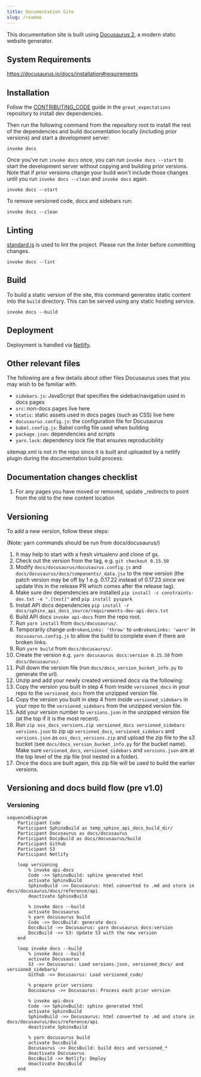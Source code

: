 ```yaml
---
title: Documentation Site
slug: /readme
---
```


This documentation site is built using [Docusaurus 2](https://v2.docusaurus.io/), a modern static website generator.

## System Requirements

https://docusaurus.io/docs/installation#requirements

## Installation

Follow the [CONTRIBUTING_CODE](https://github.com/great-expectations/great_expectations/blob/develop/CONTRIBUTING_CODE.md) guide in the `great_expectations` repository to install dev dependencies.

Then run the following command from the repository root to install the rest of the dependencies and build documentation locally (including prior versions) and start a development server:
```console
invoke docs
```

Once you've run `invoke docs` once, you can run `invoke docs --start` to start the development server without copying and building prior versions. Note that if prior versions change your build won't include those changes until you run `invoke docs --clean` and `invoke docs` again.

```console
invoke docs --start
```

To remove versioned code, docs and sidebars run:

```console
invoke docs --clean
```


## Linting

[standard.js](https://standardjs.com/) is used to lint the project. Please run the linter before committing changes.

```console
invoke docs --lint
```

## Build

To build a static version of the site, this command generates static content into the `build` directory. This can be served using any static hosting service.

```console
invoke docs --build
```

## Deployment

Deployment is handled via [Netlify](https://app.netlify.com/sites/niobium-lead-7998/overview).

## Other relevant files

The following are a few details about other files Docusaurus uses that you may wish to be familiar with.

- `sidebars.js`: JavaScript that specifies the sidebar/navigation used in docs pages
- `src`: non-docs pages live here
- `static`: static assets used in docs pages (such as CSS) live here
- `docusaurus.config.js`: the configuration file for Docusaurus
- `babel.config.js`: Babel config file used when building
- `package.json`: dependencies and scripts
- `yarn.lock`: dependency lock file that ensures reproducibility

sitemap.xml is not in the repo since it is built and uploaded by a netlify plugin during the documentation build process. 

## Documentation changes checklist

1. For any pages you have moved or removed, update _redirects to point from the old to the new content location


## Versioning

To add a new version, follow these steps:

(Note: yarn commands should be run from docs/docusaurus/)

1. It may help to start with a fresh virtualenv and clone of gx.
1. Check out the version from the tag, e.g. `git checkout 0.15.50`
1. Modify `docs/docusaurus/docusaurus.config.js` and `docs/docusaurus/docs/components/_data.jsx` to the new version (the patch version may be off by 1 e.g. 0.17.22 instead of 0.17.23 since we update this in the release PR which comes after the release tag).
1. Make sure dev dependencies are installed `pip install -c constraints-dev.txt -e ".[test]"` and `pip install pyspark`
1. Install API docs dependencies `pip install -r docs/sphinx_api_docs_source/requirements-dev-api-docs.txt`
1. Build API docs `invoke api-docs` from the repo root.
1. Run `yarn install` from `docs/docusaurus/`.
1. Temporarily change `onBrokenLinks: 'throw'` to `onBrokenLinks: 'warn'` in `docusaurus.config.js` to allow the build to complete even if there are broken links.
1. Run `yarn build` from `docs/docusaurus/`.
1. Create the version e.g. `yarn docusaurus docs:version 0.15.50` from `docs/docusaurus/`.
1. Pull down the version file (run `docs/docs_version_bucket_info.py` to generate the url).
1. Unzip and add your newly created versioned docs via the following:
1. Copy the version you built in step 4 from inside `versioned_docs` in your repo to the `versioned_docs` from the unzipped version file.
1. Copy the version you built in step 4 from inside `versioned_sidebars` in your repo to the `versioned_sidebars` from the unzipped version file.
1. Add your version number to `versions.json` in the unzipped version file (at the top if it is the most recent).
1. Run `zip oss_docs_versions.zip versioned_docs versioned_sidebars versions.json` to zip up `versioned_docs`, `versioned_sidebars` and `versions.json` as `oss_docs_versions.zip` and upload the zip file to the s3 bucket (see `docs/docs_version_bucket_info.py` for the bucket name). Make sure `versioned_docs`, `versioned_sidebars` and `versions.json` are at the top level of the zip file (not nested in a folder).
1. Once the docs are built again, this zip file will be used to build the earlier versions.


## Versioning and docs build flow (pre v1.0)
### Versioning
```mermaid
sequenceDiagram
    Participant Code
    Participant SphinxBuild as temp_sphinx_api_docs_build_dir/
    Participant Docusaurus as docs/docusaurus
    Participant DocsBuild as docs/docusaurus/build
    Participant Github
    Participant S3
    Participant Netlify

    loop versioning
        % invoke api-docs
        Code ->> SphinxBuild: sphinx generated html
        activate SphinxBuild
        SphinxBuild ->> Docusaurus: html converted to .md and store in docs/docusaurus/docs/reference/api
        deactivate SphinxBuild

        % invoke docs --build
        activate Docusaurus
        % yarn docusaurus build
        Code ->> DocsBuild: generate docs
        DocsBuild ->> Docusaurus: yarn docusaurus docs:version
        DocsBuild ->> S3: Update S3 with the new version
    end

    loop invoke docs --build
        % invoke docs --build
        activate Docusaurus
        S3 ->> Docusaurus: Load versions.json, versioned_docs/ and versioned_sidebars/
        Github ->> Docusaurus: Load versioned_code/

        % prepare prior versions
        Docusaurus ->> Docusaurus: Process each prior version

        % invoke api-docs
        Code ->> SphinxBuild: sphinx generated html
        activate SphinxBuild
        SphinxBuild ->> Docusaurus: html converted to .md and store in docs/docusaurus/docs/reference/api
        deactivate SphinxBuild

        % yarn docusaurus build
        activate DocsBuild
        Docusaurus ->> DocsBuild: build docs and versioned_*
        deactivate Docusaurus
        DocsBuild ->> Netlify: Deploy
        deactivate DocsBuild
    end
